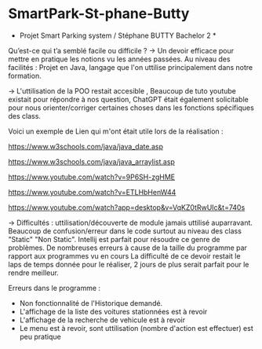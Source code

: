 # SmartPark-St-phane-Butty
* Projet Smart Parking system / Stéphane BUTTY Bachelor 2 *

 Qu’est-ce qui t’a semblé facile ou difficile ?
 -> Un devoir efficace pour mettre en pratique les notions vu les années passées. Au niveau des facilités : Projet en Java, langage que l'on uttilise principalement dans notre formation.

 -> L'uttilisation de la POO restait accesible , Beaucoup de tuto youtube existait pour répondre à nos question, ChatGPT était également solicitable pour nous orienter/corriger certaines choses dans les fonctions spécifiques des class.

 Voici un exemple de Lien qui m'ont était utile lors de la réalisation : 


https://www.w3schools.com/java/java_date.asp

https://www.w3schools.com/java/java_arraylist.asp

https://www.youtube.com/watch?v=9P6SH-zgHME

https://www.youtube.com/watch?v=ETLHbHenW44

https://www.youtube.com/watch?app=desktop&v=VqKZ0tRwUIc&t=740s


-> Difficultés : uttilisation/découverte de module jamais uttilisé auparravant. Beaucoup de confusion/erreur dans le code surtout au niveau des class "Static" "Non Static". Intellij est parfait pour résoudre ce genre de problèmes.
De nombreuses erreurs à cause de la taille du programme par rapport aux programmes vu en cours
La difficulté de ce devoir restait le laps de temps donnée pour le réaliser, 2 jours de plus serait parfait pour le rendre meilleur.

Erreurs dans le programme :

- Non fonctionnalité de l'Historique demandé.
- L'affichage de la liste des voitures stationnées est à revoir
- L'affichage de la recherche de vehicule est à revoir
- Le menu est à revoir, sont uttilisation (nombre d'action est effectuer) est peu pratique
  

